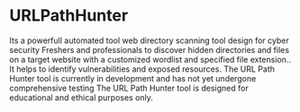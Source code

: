 # URLPathHunter
Its a powerfull automated tool web directory scanning tool design for cyber security Freshers and professionals to discover hidden directories and files on a target website with a customized wordlist and specified file extension.. It helps to identify vulnerabilities and exposed resources.
The URL Path Hunter tool is currently in development and has not yet undergone comprehensive testing
The URL Path Hunter tool is designed for educational and ethical purposes only.
